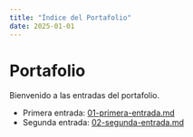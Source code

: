 ```yaml
---
title: "Índice del Portafolio"
date: 2025-01-01
---
```


# Portafolio

Bienvenido a las entradas del portafolio. 

- Primera entrada: [01-primera-entrada.md](01-primera-entrada.md)
- Segunda entrada: [02-segunda-entrada.md](02-segunda-entrega.md)


